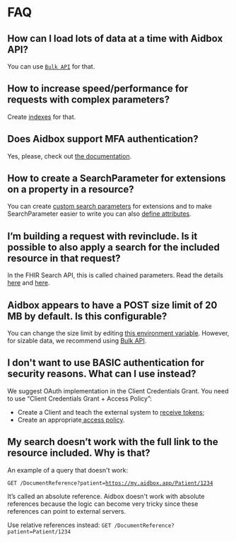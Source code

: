 # FAQ

## **How can I load lots of data at a time with Aidbox API?**

You can use [`Bulk API`](https://docs.aidbox.app/api-1/bulk-api-1) for that.

## **How to increase speed/performance for requests with complex parameters?**

Create [indexes](https://docs.aidbox.app/api-1/fhir-api/search-1/usdlookup#create-indexes) for that.

## **Does Aidbox support MFA authentication?**

Yes, please, check out [the documentation](security-and-access-control-1/auth/two-factor-authentication.md).

## **How to create a SearchParameter for extensions on a property in a resource?**

You can create [custom search parameters](https://docs.aidbox.app/api-1/fhir-api/search-1/searchparameter) for extensions and to make SearchParameter easier to write you can also [define attributes](https://docs.aidbox.app/modules-1/first-class-extensions).

## **I’m building a request with revinclude. Is it possible to also apply a search for the included resource in that request?**

In the FHIR Search API, this is called chained parameters. Read the details [here](https://docs.aidbox.app/api-1/fhir-api/search-1/chained-parameters) and [here](https://www.hl7.org/fhir/search.html#chaining).

## Aidbox appears to have a POST size limit of 20 MB by default. Is this configurable?

You can change the size limit by editing [this environment variable](https://docs.aidbox.app/reference/configuration/environment-variables/optional-environment-variables#box\_web\_max\_\_body). However, for sizable data, we recommend using [Bulk API](https://docs.aidbox.app/api-1/bulk-api-1).

## I don't want to use BASIC authentication for security reasons. What can I use instead?

We suggest OAuth implementation in the Client Credentials Grant. You need to use “Client Credentials Grant + Access Policy”:

* Create a Client and teach the external system to [receive tokens](https://docs.aidbox.app/auth/client-credentials);
* Create an appropriate[ access policy](https://docs.aidbox.app/security/access-control#matcho-engine).

## My search doesn’t work with the full link to the resource included. Why is that?

An example of a query that doesn't work:

`GET /DocumentReference?patient=`[`https://my.aidbox.app/Patient/1234`](https://my.aidbox.app/Patient/1234)

It’s called an absolute reference. Aidbox doesn't work with absolute references because the logic can become very tricky since these references can point to external servers.

Use relative references instead: `GET /DocumentReference?patient=Patient/1234`

